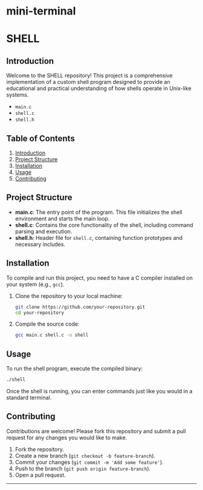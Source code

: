 # mini-terminal

# SHELL

## Introduction

Welcome to the SHELL repository! This project is a comprehensive implementation of a custom shell program designed to provide an educational and practical understanding of how shells operate in Unix-like systems.

- `main.c`
- `shell.c`
- `shell.h`

## Table of Contents

1. [Introduction](#introduction)
2. [Project Structure](#project-structure)
3. [Installation](#installation)
4. [Usage](#usage)
5. [Contributing](#contributing)

## Project Structure

- **main.c**: The entry point of the program. This file initializes the shell environment and starts the main loop.
- **shell.c**: Contains the core functionality of the shell, including command parsing and execution.
- **shell.h**: Header file for `shell.c`, containing function prototypes and necessary includes.

## Installation

To compile and run this project, you need to have a C compiler installed on your system (e.g., `gcc`).

1. Clone the repository to your local machine:
    ```sh
    git clone https://github.com/your-repository.git
    cd your-repository
    ```

2. Compile the source code:
    ```sh
    gcc main.c shell.c -o shell
    ```

## Usage

To run the shell program, execute the compiled binary:
```sh
./shell
```

Once the shell is running, you can enter commands just like you would in a standard terminal.

## Contributing

Contributions are welcome! Please fork this repository and submit a pull request for any changes you would like to make.

1. Fork the repository.
2. Create a new branch (`git checkout -b feature-branch`).
3. Commit your changes (`git commit -m 'Add some feature'`).
4. Push to the branch (`git push origin feature-branch`).
5. Open a pull request.

---

